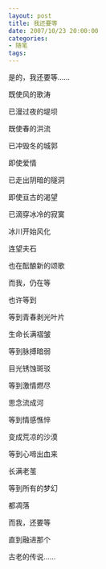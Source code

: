 ```yaml
---
layout: post
title: 我还要等
date: 2007/10/23 20:00:00
categories: 
- 随笔
tags: 
---
```


是的，我还要等……

既使风的歌涛

已漫过夜的堤坝

既使春的洪流

已冲毁冬的城郭

即使爱情

已走出阴暗的隧洞

即使亘古的渴望

已滴穿冰冷的寂寞

冰川开始风化

连望夫石

也在酝酿新的颂歌

而我，仍在等

也许等到

等到青春剥光叶片

生命长满褶皱

等到脉搏暗弱

目光锈蚀斑驳

等到激情燃尽

思念流成河

等到情感憔悴

变成荒凉的沙漠

等到心啼出血来

长满老茧

等到所有的梦幻

都凋落

而我，还要等

直到融进那个

古老的传说……
